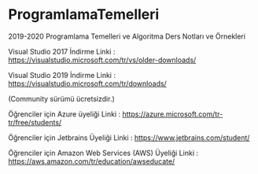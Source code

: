# ProgramlamaTemelleri
2019-2020 Programlama Temelleri ve Algoritma Ders Notları ve Örnekleri

Visual Studio 2017 İndirme Linki : https://visualstudio.microsoft.com/tr/vs/older-downloads/

Visual Studio 2019 İndirme Linki : https://visualstudio.microsoft.com/tr/downloads/

(Community sürümü ücretsizdir.)

Öğrenciler için Azure üyeliği Linki : https://azure.microsoft.com/tr-tr/free/students/

Öğrenciler için Jetbrains Üyeliği Linki : https://www.jetbrains.com/student/

Öğrenciler için Amazon Web Services (AWS) Üyeliği Linki : https://aws.amazon.com/tr/education/awseducate/
